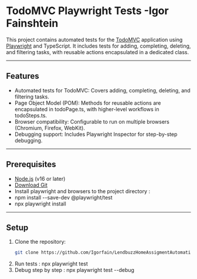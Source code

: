 # TodoMVC Playwright Tests -Igor Fainshtein

This project contains automated tests for the [TodoMVC](https://todomvc.com/examples/react/dist/) application using [Playwright](https://playwright.dev/) and TypeScript. It includes tests for adding, completing, deleting, and filtering tasks, with reusable actions encapsulated in a dedicated class.

---

## Features
- Automated tests for TodoMVC: Covers adding, completing, deleting, and filtering tasks.
- Page Object Model (POM): Methods for reusable actions are encapsulated in todoPage.ts, with higher-level workflows in todoSteps.ts.
- Browser compatibility: Configurable to run on multiple browsers (Chromium, Firefox, WebKit).
- Debugging support: Includes Playwright Inspector for step-by-step debugging.

---

## Prerequisites

- [Node.js](https://nodejs.org/) (v16 or later)
- [Download Git](https://git-scm.com/downloads)
- Install playwright and browsers to the project directory :
- npm install --save-dev @playwright/test
- npx playwright install

---

## Setup

1. Clone the repository:
   ```bash
   git clone https://github.com/Igorfain/LendbuzzHomeAssigmentAutomation.git

2. Run tests :  npx playwright test
3. Debug step by step : npx playwright test --debug


   
